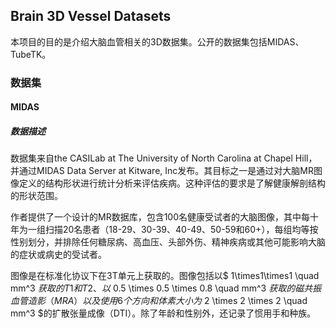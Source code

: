 ## Brain 3D Vessel Datasets

本项目的目的是介绍大脑血管相关的3D数据集。公开的数据集包括MIDAS、TubeTK。

### 数据集

#### MIDAS

##### 数据描述

数据集来自the CASILab at The University of North Carolina at Chapel Hill，并通过MIDAS Data Server at Kitware, Inc发布。其目标之一是通过对大脑MR图像定义的结构形状进行统计分析来评估疾病。这种评估的要求是了解健康解剖结构的形状范围。

作者提供了一个设计的MR数据库，包含100名健康受试者的大脑图像，其中每十年为一组扫描20名患者（18-29、30-39、40-49、50-59和60+），每组均等按性别划分，并排除任何糖尿病、高血压、头部外伤、精神疾病或其他可能影响大脑的症状或病史的受试者。

图像是在标准化协议下在3T单元上获取的。图像包括以$ 1\times1\times1 \quad mm^3 $获取的T1和T2、以$ 0.5 \times 0.5 \times 0.8 \quad mm^3 $获取的磁共振血管造影（MRA）以及使用6个方向和体素大小为$ 2 \times 2 \times 2 \quad mm^3 $的扩散张量成像（DTI）。除了年龄和性别外，还记录了惯用手和种族。

